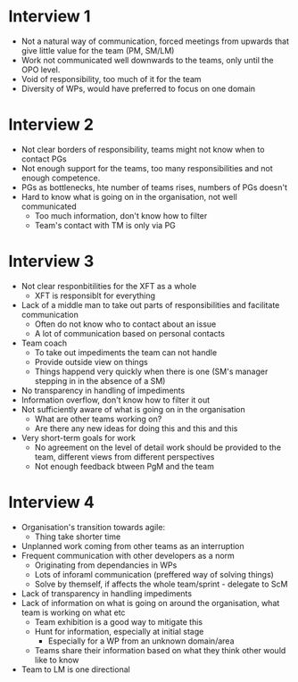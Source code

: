# Interview 1

- Not a natural way of communication, forced meetings from upwards that give little value for the team (PM, SM/LM)
- Work not communicated well downwards to the teams, only until the OPO level.
- Void of responsibility, too much of it for the team
- Diversity of WPs, would have preferred to focus on one domain

# Interview 2

- Not clear borders of responsibility, teams might not know when to contact PGs
- Not enough support for the teams, too many responsibilities and not enough competence.
- PGs as bottlenecks, hte number of teams rises, numbers of PGs doesn't
- Hard to know what is going on in the organisation, not well communicated
  - Too much information, don't know how to filter
  - Team's contact with TM is only via PG


# Interview 3
 
- Not clear responbitilities for the XFT as a whole
  - XFT is responsiblt for everything
- Lack of a middle man to take out parts of responsibilities and facilitate communication
  - Often do not know who to contact about an issue
  - A lot of communication based on personal contacts
- Team coach
  - To take out impediments the team can not handle
  - Provide outside view on things
  - Things happend very quickly when there is one (SM's manager stepping in in the absence of a SM)
- No transparency in handling of impediments
- Information overflow, don't know how to filter it out
- Not sufficiently aware of what is going on in the organisation
  - What are other teams working on?
  - Are there any new ideas for doing this and this and this
- Very short-term goals for work
  - No agreement on the level of detail work should be provided to the team, different views from different perspectives
  - Not enough feedback btween PgM and the team
 

# Interview 4

- Organisation's transition towards agile:
  - Thing take shorter time
- Unplanned work coming from other teams as an interruption
- Frequent communication with other developers as a norm
  - Originating from dependancies in WPs
  - Lots of inforaml communication (preffered way of solving things)
  - Solve by themself, if affects the whole team/sprint - delegate to ScM
- Lack of transparency in handling impediments
- Lack of information on what is going on around the organisation, what team is working on what etc
  - Team exhibition is a good way to mitigate this
  - Hunt for information, especially at initial stage
    - Especially for a WP from an unknown domain/area
  - Teams share their information based on what they think other would like to know
- Team to LM is one directional
